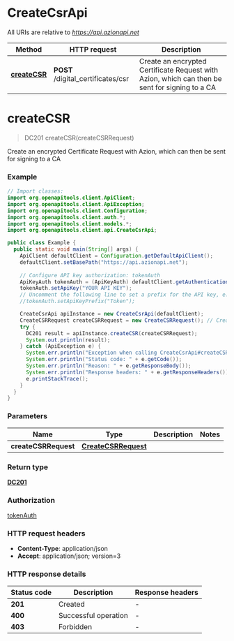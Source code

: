 # CreateCsrApi

All URIs are relative to *https://api.azionapi.net*

| Method | HTTP request | Description |
|------------- | ------------- | -------------|
| [**createCSR**](CreateCsrApi.md#createCSR) | **POST** /digital_certificates/csr | Create an encrypted Certificate Request with Azion, which can then be sent for signing to a CA |


<a id="createCSR"></a>
# **createCSR**
> DC201 createCSR(createCSRRequest)

Create an encrypted Certificate Request with Azion, which can then be sent for signing to a CA

### Example
```java
// Import classes:
import org.openapitools.client.ApiClient;
import org.openapitools.client.ApiException;
import org.openapitools.client.Configuration;
import org.openapitools.client.auth.*;
import org.openapitools.client.models.*;
import org.openapitools.client.api.CreateCsrApi;

public class Example {
  public static void main(String[] args) {
    ApiClient defaultClient = Configuration.getDefaultApiClient();
    defaultClient.setBasePath("https://api.azionapi.net");
    
    // Configure API key authorization: tokenAuth
    ApiKeyAuth tokenAuth = (ApiKeyAuth) defaultClient.getAuthentication("tokenAuth");
    tokenAuth.setApiKey("YOUR API KEY");
    // Uncomment the following line to set a prefix for the API key, e.g. "Token" (defaults to null)
    //tokenAuth.setApiKeyPrefix("Token");

    CreateCsrApi apiInstance = new CreateCsrApi(defaultClient);
    CreateCSRRequest createCSRRequest = new CreateCSRRequest(); // CreateCSRRequest | 
    try {
      DC201 result = apiInstance.createCSR(createCSRRequest);
      System.out.println(result);
    } catch (ApiException e) {
      System.err.println("Exception when calling CreateCsrApi#createCSR");
      System.err.println("Status code: " + e.getCode());
      System.err.println("Reason: " + e.getResponseBody());
      System.err.println("Response headers: " + e.getResponseHeaders());
      e.printStackTrace();
    }
  }
}
```

### Parameters

| Name | Type | Description  | Notes |
|------------- | ------------- | ------------- | -------------|
| **createCSRRequest** | [**CreateCSRRequest**](CreateCSRRequest.md)|  | |

### Return type

[**DC201**](DC201.md)

### Authorization

[tokenAuth](../README.md#tokenAuth)

### HTTP request headers

 - **Content-Type**: application/json
 - **Accept**: application/json; version=3

### HTTP response details
| Status code | Description | Response headers |
|-------------|-------------|------------------|
| **201** | Created |  -  |
| **400** | Successful operation |  -  |
| **403** | Forbidden |  -  |

